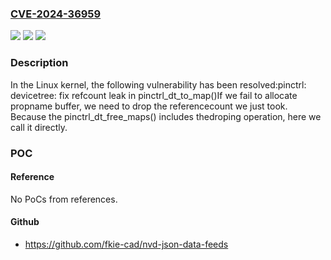 ### [CVE-2024-36959](https://cve.mitre.org/cgi-bin/cvename.cgi?name=CVE-2024-36959)
![](https://img.shields.io/static/v1?label=Product&message=Linux&color=blue)
![](https://img.shields.io/static/v1?label=Version&message=a988dcd3dd9e%3C%2006780473cb8a%20&color=brighgreen)
![](https://img.shields.io/static/v1?label=Vulnerability&message=n%2Fa&color=brighgreen)

### Description

In the Linux kernel, the following vulnerability has been resolved:pinctrl: devicetree: fix refcount leak in pinctrl_dt_to_map()If we fail to allocate propname buffer, we need to drop the referencecount we just took. Because the pinctrl_dt_free_maps() includes thedroping operation, here we call it directly.

### POC

#### Reference
No PoCs from references.

#### Github
- https://github.com/fkie-cad/nvd-json-data-feeds

